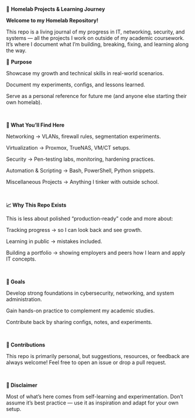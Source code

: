 🏡 **Homelab Projects & Learning Journey**
<br>

**Welcome to my Homelab Repository!**

This repo is a living journal of my progress in IT, networking, security, and systems — all the projects I work on outside of my academic coursework. It’s where I document what I’m building, breaking, fixing, and learning along the way.

🌱 **Purpose**

Showcase my growth and technical skills in real-world scenarios.

Document my experiments, configs, and lessons learned.

Serve as a personal reference for future me (and anyone else starting their own homelab).

<br>

**🔧 What You’ll Find Here**

Networking → VLANs, firewall rules, segmentation experiments.

Virtualization → Proxmox, TrueNAS, VM/CT setups.

Security → Pen-testing labs, monitoring, hardening practices.

Automation & Scripting → Bash, PowerShell, Python snippets.

Miscellaneous Projects → Anything I tinker with outside school.

<br>


**📈 Why This Repo Exists**

This is less about polished “production-ready” code and more about:

Tracking progress → so I can look back and see growth.

Learning in public → mistakes included.

Building a portfolio → showing employers and peers how I learn and apply IT concepts.

<br>

**🚀 Goals**

Develop strong foundations in cybersecurity, networking, and system administration.

Gain hands-on practice to complement my academic studies.

Contribute back by sharing configs, notes, and experiments.

<br>

**🤝 Contributions**

This repo is primarily personal, but suggestions, resources, or feedback are always welcome! Feel free to open an issue or drop a pull request.

<br>

**📌 Disclaimer**

Most of what’s here comes from self-learning and experimentation.
Don’t assume it’s best practice — use it as inspiration and adapt for your own setup.
